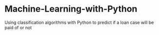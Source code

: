 # Machine-Learning-with-Python
Using classification algorithms with Python to predict if a loan case will be paid of or not
